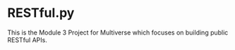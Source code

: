 # RESTful.py
This is the Module 3 Project for Multiverse which focuses on building public RESTful APIs.
